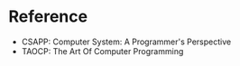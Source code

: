 #   Reference
*   CSAPP: Computer System: A Programmer's Perspective
*   TAOCP: The Art Of Computer Programming